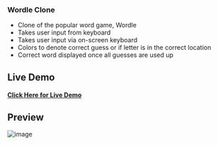 ### Wordle Clone

- Clone of the popular word game, Wordle
- Takes user input from keyboard
- Takes user input via on-screen keyboard
- Colors to denote correct guess or if letter is in the correct location
- Correct word displayed once all guesses are used up


## Live Demo
#### [Click Here for Live Demo](https://saadr17.github.io/wordle_clone/)

## Preview
![image](https://user-images.githubusercontent.com/94410213/163751180-d0504b87-0179-4845-a9d4-e6a7f6e81e2e.png)
